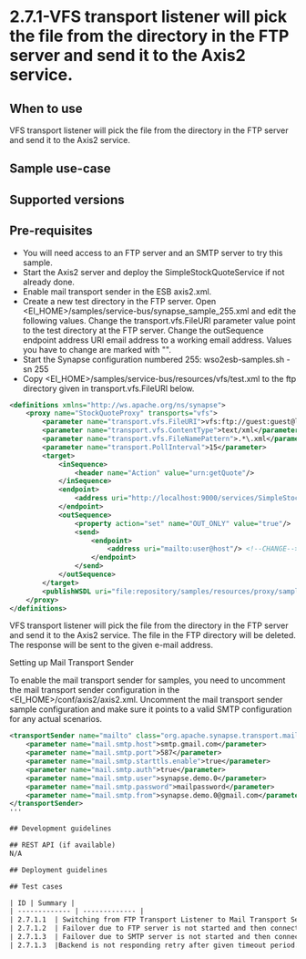 # 2.7.1-VFS transport listener will pick the file from the directory in the FTP server and send it to the Axis2 service.

## When to use

VFS transport listener will pick the file from the directory in the FTP server and send it to the Axis2 service.

## Sample use-case

## Supported versions

## Pre-requisites
- You will need access to an FTP server and an SMTP server to try this sample.
- Start the Axis2 server and deploy the SimpleStockQuoteService if not already done.
- Enable mail transport sender in the ESB axis2.xml.
- Create a new test directory in the FTP server. Open <EI_HOME>/samples/service-bus/synapse_sample_255.xml and edit the following values. Change the transport.vfs.FileURI parameter value point to the test directory at the FTP server. Change the outSequence endpoint address URI email address to a working email address. Values you have to change are marked with "<!--CHANGE-->".
- Start the Synapse configuration numbered 255: wso2esb-samples.sh -sn 255
- Copy <EI_HOME>/samples/service-bus/resources/vfs/test.xml to the ftp directory given in transport.vfs.FileURI below.

```xml
<definitions xmlns="http://ws.apache.org/ns/synapse">
    <proxy name="StockQuoteProxy" transports="vfs">
        <parameter name="transport.vfs.FileURI">vfs:ftp://guest:guest@localhost/test?vfs.passive=true</parameter> <!--CHANGE-->
        <parameter name="transport.vfs.ContentType">text/xml</parameter>
        <parameter name="transport.vfs.FileNamePattern">.*\.xml</parameter>
        <parameter name="transport.PollInterval">15</parameter>
        <target>
            <inSequence>
                <header name="Action" value="urn:getQuote"/>
            </inSequence>
            <endpoint>
                <address uri="http://localhost:9000/services/SimpleStockQuoteService"/>
            </endpoint>
            <outSequence>
                <property action="set" name="OUT_ONLY" value="true"/>
                <send>
                    <endpoint>
                        <address uri="mailto:user@host"/> <!--CHANGE-->
                    </endpoint>
                </send>
            </outSequence>
        </target>
        <publishWSDL uri="file:repository/samples/resources/proxy/sample_proxy_1.wsdl"/>
    </proxy>
</definitions>
```
VFS transport listener will pick the file from the directory in the FTP server and send it to the Axis2 service. The file in the FTP directory will be deleted. The response will be sent to the given e-mail address.

Setting up Mail Transport Sender

To enable the mail transport sender for samples, you need to uncomment the mail transport sender configuration in the <EI_HOME>/conf/axis2/axis2.xml. Uncomment the mail transport sender sample configuration and make sure it points to a valid SMTP configuration for any actual scenarios.

```xml
<transportSender name="mailto" class="org.apache.synapse.transport.mail.MailTransportSender">
    <parameter name="mail.smtp.host">smtp.gmail.com</parameter>
    <parameter name="mail.smtp.port">587</parameter>
    <parameter name="mail.smtp.starttls.enable">true</parameter>
    <parameter name="mail.smtp.auth">true</parameter>
    <parameter name="mail.smtp.user">synapse.demo.0</parameter>
    <parameter name="mail.smtp.password">mailpassword</parameter>
    <parameter name="mail.smtp.from">synapse.demo.0@gmail.com</parameter>
</transportSender>
'''

## Development guidelines

## REST API (if available)
N/A

## Deployment guidelines

## Test cases

| ID | Summary |
| ------------- | ------------- |
| 2.7.1.1  | Switching from FTP Transport Listener to Mail Transport Sender by start FTP server and SMTP server.   |
| 2.7.1.2  | Failover due to FTP server is not started and then connection refused.    |
| 2.7.1.3  | Failover due to SMTP server is not started and then connection refused.   |
| 2.7.1.3  |Backend is not responding retry after given timeout period.|
